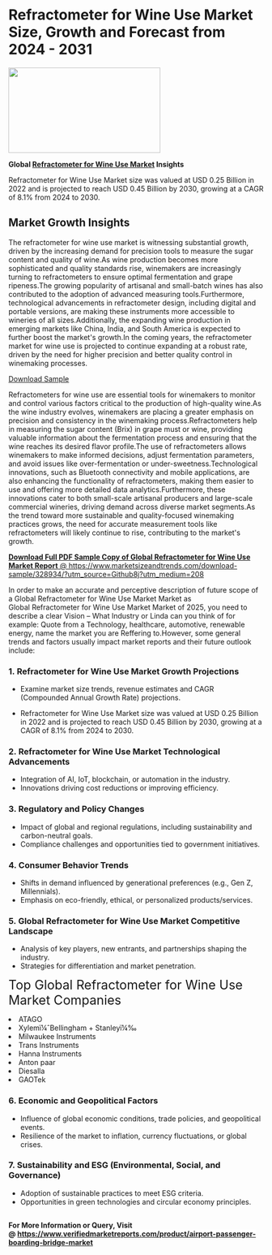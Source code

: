 <H1>Refractometer for Wine Use Market Size, Growth and Forecast from 2024 - 2031</H1><img class="aligncenter size-medium wp-image-584254" src="https://thirdeyenews.in/wp-content/uploads/2024/09/Global-Market-Research-300x168.jpeg" alt="" width="300" height="168" /><p><strong>Global&nbsp;<a href="https://www.marketsizeandtrends.com/download-sample/328934/?utm_source=Github8j?utm_medium=208">Refractometer for Wine Use Market</a> Insights</strong></p><p>Refractometer for Wine Use Market size was valued at USD 0.25 Billion in 2022 and is projected to reach USD 0.45 Billion by 2030, growing at a CAGR of 8.1% from 2024 to 2030.</p><p><h2>Market Growth Insights</h2> <p>The refractometer for wine use market is witnessing substantial growth, driven by the increasing demand for precision tools to measure the sugar content and quality of wine.As wine production becomes more sophisticated and quality standards rise, winemakers are increasingly turning to refractometers to ensure optimal fermentation and grape ripeness.The growing popularity of artisanal and small-batch wines has also contributed to the adoption of advanced measuring tools.Furthermore, technological advancements in refractometer design, including digital and portable versions, are making these instruments more accessible to wineries of all sizes.Additionally, the expanding wine production in emerging markets like China, India, and South America is expected to further boost the market's growth.In the coming years, the refractometer market for wine use is projected to continue expanding at a robust rate, driven by the need for higher precision and better quality control in winemaking processes.</p> <p><a href="your-sample-download-link">Download Sample</a></p> <p>Refractometers for wine use are essential tools for winemakers to monitor and control various factors critical to the production of high-quality wine.As the wine industry evolves, winemakers are placing a greater emphasis on precision and consistency in the winemaking process.Refractometers help in measuring the sugar content (Brix) in grape must or wine, providing valuable information about the fermentation process and ensuring that the wine reaches its desired flavor profile.The use of refractometers allows winemakers to make informed decisions, adjust fermentation parameters, and avoid issues like over-fermentation or under-sweetness.Technological innovations, such as Bluetooth connectivity and mobile applications, are also enhancing the functionality of refractometers, making them easier to use and offering more detailed data analytics.Furthermore, these innovations cater to both small-scale artisanal producers and large-scale commercial wineries, driving demand across diverse market segments.As the trend toward more sustainable and quality-focused winemaking practices grows, the need for accurate measurement tools like refractometers will likely continue to rise, contributing to the market's growth.</p> <p><a href="your-additional-info-link"></p><p><span class=""><strong>Download Full PDF Sample Copy of Global Refractometer for Wine Use Market Report</strong> @ <a href="https://www.marketsizeandtrends.com/download-sample/328934/?utm_source=Github8j?utm_medium=208" target="_blank">https://www.marketsizeandtrends.com/download-sample/328934/?utm_source=Github8j?utm_medium=208</a></span></p><p>In order to make an accurate and perceptive description of future scope of a Global&nbsp;Refractometer for Wine Use Market Market as Global&nbsp;Refractometer for Wine Use Market Market of 2025, you need to describe a clear Vision &ndash; What Industry or Linda can you think of for example: Quote from a Technology, healthcare, automotive, renewable energy, name the market you are Reffering to.However, some general trends and factors usually impact market reports and their future outlook include:</p><h3>1.&nbsp;<strong>Refractometer for Wine Use Market Growth Projections</strong></h3><ul><li>Examine market size trends, revenue estimates and CAGR (Compounded Annual Growth Rate) projections.</li><li><p>Refractometer for Wine Use Market size was valued at USD 0.25 Billion in 2022 and is projected to reach USD 0.45 Billion by 2030, growing at a CAGR of 8.1% from 2024 to 2030.</p></li></ul><h3>2.&nbsp;<strong>Refractometer for Wine Use Market Technological Advancements</strong></h3><ul><li>Integration of AI, IoT, blockchain, or automation in the industry.</li><li>Innovations driving cost reductions or improving efficiency.</li></ul><h3>3.&nbsp;<strong>Regulatory and Policy Changes</strong></h3><ul><li>Impact of global and regional regulations, including sustainability and carbon-neutral goals.</li><li>Compliance challenges and opportunities tied to government initiatives.</li></ul><h3>4.&nbsp;<strong>Consumer Behavior Trends</strong></h3><ul><li>Shifts in demand influenced by generational preferences (e.g., Gen Z, Millennials).</li><li>Emphasis on eco-friendly, ethical, or personalized products/services.</li></ul><h3>5.&nbsp;<strong>Global Refractometer for Wine Use Market Competitive Landscape</strong></h3><ul><li>Analysis of key players, new entrants, and partnerships shaping the industry.</li><li>Strategies for differentiation and market penetration.</li></ul><p data-pm-slice="1 1 []"><span style="color: inherit; font-family: inherit; font-size: 25px;">Top Global Refractometer for Wine Use Market Companies</span></p><div class="" data-test-id=""><p><li>ATAGO</li><li> Xylemï¼ˆBellingham + Stanleyï¼‰</li><li> Milwaukee Instruments</li><li> Trans Instruments</li><li> Hanna Instruments</li><li> Anton paar</li><li> Diesalla</li><li> GAOTek</li></p></div><h3>6.&nbsp;<strong>Economic and Geopolitical Factors</strong></h3><ul><li>Influence of global economic conditions, trade policies, and geopolitical events.</li><li>Resilience of the market to inflation, currency fluctuations, or global crises.</li></ul><h3>7.&nbsp;<strong>Sustainability and ESG (Environmental, Social, and Governance)</strong></h3><ul><li>Adoption of sustainable practices to meet ESG criteria.</li><li>Opportunities in green technologies and circular economy principles.</li></ul><h2><strong style="font-size: 14px;">For More Information or Query, Visit @&nbsp;</strong><a style="background-color: #ffffff; font-size: 14px;" href="https://www.marketsizeandtrends.com/report/refractometer-for-wine-use-market/" target="_blank">https://www.verifiedmarketreports.com/product/airport-passenger-boarding-bridge-market</a></h2>